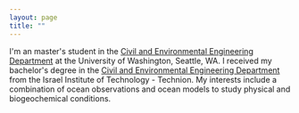 ```yaml
---
layout: page
title: ""
---
```


I'm an master's student in the [Civil and Environmental Engineering Department](https://www.ce.washington.edu) at the University of Washington, Seattle, WA. I received my bachelor's degree in  the [Civil and Environmental Engineering Department]([https://www.ce.washington.edu](https://cee.technion.ac.il/en/)) from the Israel Institute of Technology - Technion. My interests include a combination of ocean observations and ocean models to study physical and biogeochemical conditions. 
